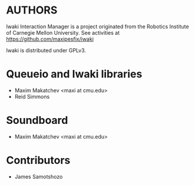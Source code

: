 AUTHORS
=======

Iwaki Interaction Manager is a project originated from the Robotics Institute of Carnegie Mellon University. See activities at https://github.com/maxipesfix/iwaki

Iwaki is distributed under GPLv3. 

# Queueio and Iwaki libraries

  - Maxim Makatchev &lt;maxi at cmu.edu&gt;  
  - Reid Simmons

# Soundboard

  - Maxim Makatchev &lt;maxi at cmu.edu&gt;


Contributors
============

- James Samotshozo